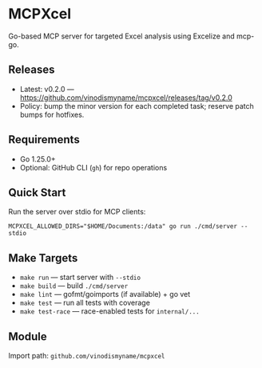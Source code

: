 # MCPXcel

Go-based MCP server for targeted Excel analysis using Excelize and mcp-go.

## Releases
- Latest: v0.2.0 — https://github.com/vinodismyname/mcpxcel/releases/tag/v0.2.0
- Policy: bump the minor version for each completed task; reserve patch bumps for hotfixes.

## Requirements
- Go 1.25.0+
- Optional: GitHub CLI (`gh`) for repo operations

## Quick Start
Run the server over stdio for MCP clients:

```
MCPXCEL_ALLOWED_DIRS="$HOME/Documents:/data" go run ./cmd/server --stdio
```

## Make Targets
- `make run` — start server with `--stdio`
- `make build` — build `./cmd/server`
- `make lint` — gofmt/goimports (if available) + go vet
- `make test` — run all tests with coverage
- `make test-race` — race-enabled tests for `internal/...`

## Module
Import path: `github.com/vinodismyname/mcpxcel`
